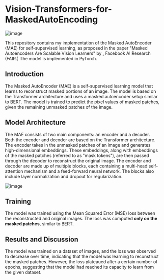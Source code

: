 # Vision-Transformers-for-MaskedAutoEncoding


![image](https://github.com/Ruthvik9/Vision-Transformers-for-MaskedAutoEncoding/assets/74010232/23f3c3e1-a35d-4192-b01d-da0187154f67)


This repository contains my implementation of the Masked AutoEncoder (MAE) for self-supervised learning, as proposed in the paper "Masked Autoencoders Are Scalable Vision Learners" by , Facebook AI Research (FAIR.) The model is implemented in PyTorch.

## Introduction
The Masked AutoEncoder (MAE) is a self-supervised learning model that learns to reconstruct masked portions of an image. The model is based on the Transformer architecture and uses a masked autoencoder setup similar to BERT. The model is trained to predict the pixel values of masked patches, given the remaining unmasked patches of the image.

## Model Architecture
The MAE consists of two main components: an encoder and a decoder. Both the encoder and decoder are based on the Transformer architecture. The encoder takes in the unmasked patches of an image and generates high-dimensional embeddings. These embeddings, along with embeddings of the masked patches (referred to as "mask tokens"), are then passed through the decoder to reconstruct the original image.
The encoder and decoder are made up of multiple blocks, each containing a multi-head self-attention mechanism and a feed-forward neural network. The blocks also include layer normalization and dropout for regularization.


![image](https://github.com/Ruthvik9/Vision-Transformers-for-MaskedAutoEncoding/assets/74010232/28b6bc84-2ae2-4065-97a3-1fe6c8c1e441)


## Training
The model was trained using the Mean Squared Error (MSE) loss between the reconstructed and original images. The loss was computed **only on the masked patches**, similar to BERT.

## Results and Discussion
The model was trained on a dataset of images, and the loss was observed to decrease over time, indicating that the model was learning to reconstruct the masked patches. However, the loss plateaued after a certain number of epochs, suggesting that the model had reached its capacity to learn from the given dataset.

